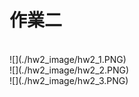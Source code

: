 # 作業二
</br>
![](./hw2_image/hw2_1.PNG)
</br>
![](./hw2_image/hw2_2.PNG)
</br>
![](./hw2_image/hw2_3.PNG)